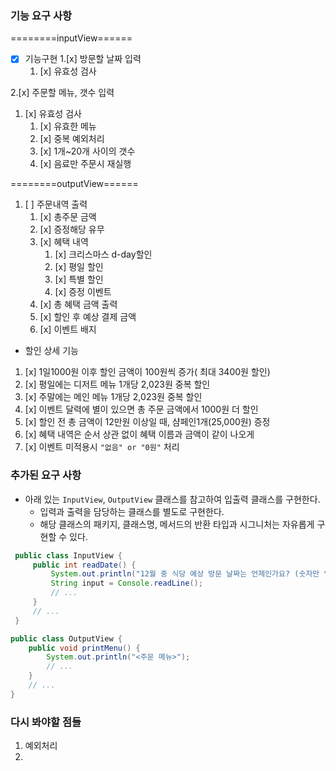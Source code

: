 ### 기능 요구 사항 ###
========inputView======
- [x] 기능구현
1.[x] 방문할 날짜 입력
   1. [x] 유효성 검사

2.[x] 주문할 메뉴, 갯수 입력
   1. [x] 유효성 검사
      1. [x] 유효한 메뉴
      2. [x] 중복 예외처리
      3. [x] 1개~20개 사이의 갯수
      4. [x] 음료만 주문시 재실행

========outputView======
1. [ ] 주문내역 출력
   1. [x] 총주문 금액
   2. [x] 증정해당 유무
   3. [x] 혜택 내역
      1. [x] 크리스마스 d-day할인
      2. [x] 평일 할인
      3. [x] 특별 할인
      4. [x] 증정 이벤트
   4. [x] 총 혜택 금액 출력
   5. [x] 할인 후 예상 결제 금액
   6. [x] 이벤트 배지

- 할인 상세 기능
1. [x] 1일1000원 이후  할인 금액이 100원씩 증가( 최대 3400원 할인)
2. [x] 평일에는 디저트 메뉴 1개당 2,023원 중복 할인
3. [x] 주말에는 메인 메뉴 1개당 2,023원 중복 할인
4. [x] 이벤트 달력에 별이 있으면 총 주문 금액에서 1000원 더 할인
5.  [x] 할인 전 총 금액이 12만원 이상일 때, 샴페인1개(25,000원) 증정
6.  [x] 혜택 내역은 순서 상관 없이 혜택 이름과 금액이 같이 나오게
7.  [x] 이벤트 미적용시 ```"없음" or "0원"``` 처리

### 추가된 요구 사항

- 아래 있는 `InputView`, `OutputView` 클래스를 참고하여 입출력 클래스를 구현한다.
   - 입력과 출력을 담당하는 클래스를 별도로 구현한다.
   - 해당 클래스의 패키지, 클래스명, 메서드의 반환 타입과 시그니처는 자유롭게 구현할 수 있다.

 ```java
  public class InputView {
      public int readDate() {
          System.out.println("12월 중 식당 예상 방문 날짜는 언제인가요? (숫자만 입력해 주세요!)");
          String input = Console.readLine();    
          // ...
      }
      // ...
  }
  ```
  ```java
  public class OutputView {
      public void printMenu() {
          System.out.println("<주문 메뉴>");
          // ...
      }
      // ...
  }
  ```


### 다시 봐야할 점들
1. 예외처리
2. 